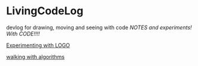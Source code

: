 # LivingCodeLog
devlog for drawing, 
moving and seeing with code
_NOTES and experiments! With CODE!!!!_

[Experimenting with LOGO](2021-02-16-LOGO-Log.md)

[walking with algorithms](2021-02-11-walking-with-algorithms.md)

